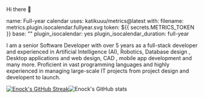 Hi there 👋

name: Full-year calendar
uses: katikuuu/metrics@latest
with:
  filename: metrics.plugin.isocalendar.fullyear.svg
  token: ${{ secrets.METRICS_TOKEN }}
  base: ""
  plugin_isocalendar: yes
  plugin_isocalendar_duration: full-year

I am a senior Software Developer with over 5 years as a full-stack developer and experienced in Artificial Intelligence (AI), Robotics, Database design , Desktop applications and web design, CAD , mobile app development and many more. Proficient in vast programming languages and highly experienced in managing large-scale IT projects from project design and developent  to launch.

[![Enock's GitHub Streak](https://streak-stats.demolab.com/?user=katikuuu&theme=highcontrast)](https://git.io/streak-stats)![Enock's GitHub stats](https://github-readme-stats.vercel.app/api?username=katikuuu&count_private=true&show_icons=true&theme=highcontrast)









